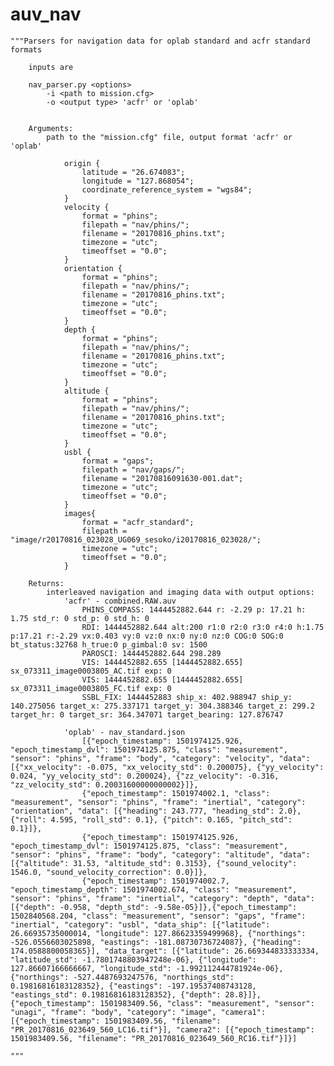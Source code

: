 # auv_nav
    """Parsers for navigation data for oplab standard and acfr standard formats

        inputs are 

        nav_parser.py <options>
            -i <path to mission.cfg>
            -o <output type> 'acfr' or 'oplab'


        Arguments:
            path to the "mission.cfg" file, output format 'acfr' or 'oplab'

                origin {
                    latitude = "26.674083";
                    longitude = "127.868054";
                    coordinate_reference_system = "wgs84";
                }
                velocity {
                    format = "phins";
                    filepath = "nav/phins/";
                    filename = "20170816_phins.txt";
                    timezone = "utc";
                    timeoffset = "0.0";
                }
                orientation {
                    format = "phins";
                    filepath = "nav/phins/";
                    filename = "20170816_phins.txt";
                    timezone = "utc";
                    timeoffset = "0.0";
                }
                depth {
                    format = "phins";
                    filepath = "nav/phins/";
                    filename = "20170816_phins.txt";
                    timezone = "utc";
                    timeoffset = "0.0";
                }
                altitude {
                    format = "phins";
                    filepath = "nav/phins/";
                    filename = "20170816_phins.txt";
                    timezone = "utc";
                    timeoffset = "0.0";
                }
                usbl {
                    format = "gaps";
                    filepath = "nav/gaps/";
                    filename = "20170816091630-001.dat";
                    timezone = "utc";
                    timeoffset = "0.0";
                }
                images{
                    format = "acfr_standard";
                    filepath = "image/r20170816_023028_UG069_sesoko/i20170816_023028/";
                    timezone = "utc";
                    timeoffset = "0.0";
                }

        Returns:
            interleaved navigation and imaging data with output options:
                'acfr' - combined.RAW.auv
                    PHINS_COMPASS: 1444452882.644 r: -2.29 p: 17.21 h: 1.75 std_r: 0 std_p: 0 std_h: 0
                    RDI: 1444452882.644 alt:200 r1:0 r2:0 r3:0 r4:0 h:1.75 p:17.21 r:-2.29 vx:0.403 vy:0 vz:0 nx:0 ny:0 nz:0 COG:0 SOG:0 bt_status:32768 h_true:0 p_gimbal:0 sv: 1500
                    PAROSCI: 1444452882.644 298.289
                    VIS: 1444452882.655 [1444452882.655] sx_073311_image0003805_AC.tif exp: 0
                    VIS: 1444452882.655 [1444452882.655] sx_073311_image0003805_FC.tif exp: 0
                    SSBL_FIX: 1444452883 ship_x: 402.988947 ship_y: 140.275056 target_x: 275.337171 target_y: 304.388346 target_z: 299.2 target_hr: 0 target_sr: 364.347071 target_bearing: 127.876747

                'oplab' - nav_standard.json
                    [{"epoch_timestamp": 1501974125.926, "epoch_timestamp_dvl": 1501974125.875, "class": "measurement", "sensor": "phins", "frame": "body", "category": "velocity", "data": [{"xx_velocity": -0.075, "xx_velocity_std": 0.200075}, {"yy_velocity": 0.024, "yy_velocity_std": 0.200024}, {"zz_velocity": -0.316, "zz_velocity_std": 0.20031600000000002}]},
                    {"epoch_timestamp": 1501974002.1, "class": "measurement", "sensor": "phins", "frame": "inertial", "category": "orientation", "data": [{"heading": 243.777, "heading_std": 2.0}, {"roll": 4.595, "roll_std": 0.1}, {"pitch": 0.165, "pitch_std": 0.1}]},
                    {"epoch_timestamp": 1501974125.926, "epoch_timestamp_dvl": 1501974125.875, "class": "measurement", "sensor": "phins", "frame": "body", "category": "altitude", "data": [{"altitude": 31.53, "altitude_std": 0.3153}, {"sound_velocity": 1546.0, "sound_velocity_correction": 0.0}]},
                    {"epoch_timestamp": 1501974002.7, "epoch_timestamp_depth": 1501974002.674, "class": "measurement", "sensor": "phins", "frame": "inertial", "category": "depth", "data": [{"depth": -0.958, "depth_std": -9.58e-05}]},{"epoch_timestamp": 1502840568.204, "class": "measurement", "sensor": "gaps", "frame": "inertial", "category": "usbl", "data_ship": [{"latitude": 26.66935735000014, "longitude": 127.86623359499968}, {"northings": -526.0556603025898, "eastings": -181.08730736724087}, {"heading": 174.0588800058365}], "data_target": [{"latitude": 26.669344833333334, "latitude_std": -1.7801748803947248e-06}, {"longitude": 127.86607166666667, "longitude_std": -1.992112444781924e-06}, {"northings": -527.4487693247576, "northings_std": 0.19816816183128352}, {"eastings": -197.19537408743128, "eastings_std": 0.19816816183128352}, {"depth": 28.8}]},{"epoch_timestamp": 1501983409.56, "class": "measurement", "sensor": "unagi", "frame": "body", "category": "image", "camera1": [{"epoch_timestamp": 1501983409.56, "filename": "PR_20170816_023649_560_LC16.tif"}], "camera2": [{"epoch_timestamp": 1501983409.56, "filename": "PR_20170816_023649_560_RC16.tif"}]}]
            
    """